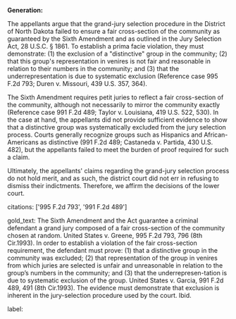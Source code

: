 **Generation:**

The appellants argue that the grand-jury selection procedure in the District of North Dakota failed to ensure a fair cross-section of the community as guaranteed by the Sixth Amendment and as outlined in the Jury Selection Act, 28 U.S.C. § 1861. To establish a prima facie violation, they must demonstrate: (1) the exclusion of a "distinctive" group in the community; (2) that this group's representation in venires is not fair and reasonable in relation to their numbers in the community; and (3) that the underrepresentation is due to systematic exclusion (Reference case 995 F.2d 793; Duren v. Missouri, 439 U.S. 357, 364).

The Sixth Amendment requires petit juries to reflect a fair cross-section of the community, although not necessarily to mirror the community exactly (Reference case 991 F.2d 489; Taylor v. Louisiana, 419 U.S. 522, 530). In the case at hand, the appellants did not provide sufficient evidence to show that a distinctive group was systematically excluded from the jury selection process. Courts generally recognize groups such as Hispanics and African-Americans as distinctive (991 F.2d 489; Castaneda v. Partida, 430 U.S. 482), but the appellants failed to meet the burden of proof required for such a claim.

Ultimately, the appellants' claims regarding the grand-jury selection process do not hold merit, and as such, the district court did not err in refusing to dismiss their indictments. Therefore, we affirm the decisions of the lower court.

citations: ['995 F.2d 793', '991 F.2d 489']

gold_text: The Sixth Amendment and the Act guarantee a criminal defendant a grand jury composed of a fair cross-section of the community chosen at random. United States v. Greene, 995 F.2d 793, 796 (8th Cir.1993). In order to establish a violation of the fair cross-section requirement, the defendant must prove: (1) that a distinctive group in the community was excluded; (2) that representation of the group in venires from which juries are selected is unfair and unreasonable in relation to the group’s numbers in the community; and (3) that the underrepresen-tation is due to systematic exclusion of the group. United States v. Garcia, 991 F.2d 489, 491 (8th Cir.1993). The evidence must demonstrate that exclusion is inherent in the jury-selection procedure used by the court. Ibid.

label: 